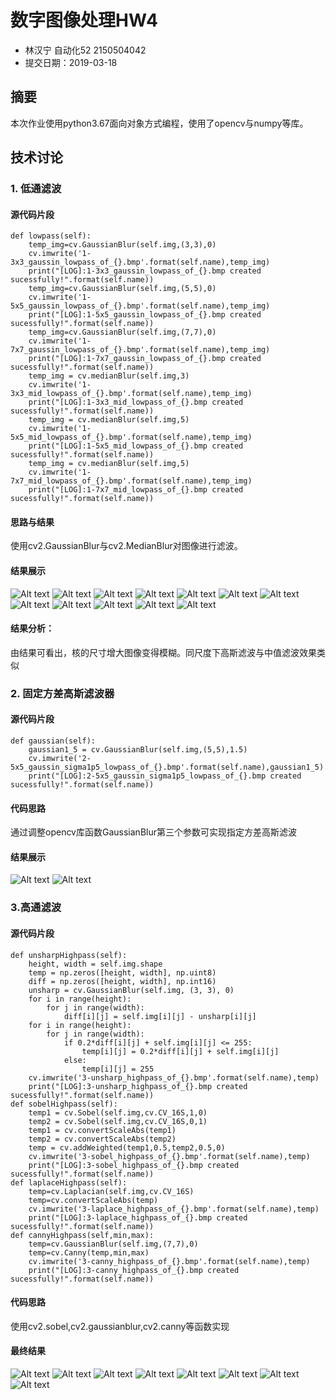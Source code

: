 # 数字图像处理HW4
- 林汉宁  自动化52 2150504042
- 提交日期：2019-03-18
## 摘要
本次作业使用python3.67面向对象方式编程，使用了opencv与numpy等库。
## 技术讨论
### 1. 低通滤波
#### 源代码片段
	def lowpass(self):
        temp_img=cv.GaussianBlur(self.img,(3,3),0)
        cv.imwrite('1-3x3_gaussin_lowpass_of_{}.bmp'.format(self.name),temp_img)
        print("[LOG]:1-3x3_gaussin_lowpass_of_{}.bmp created sucessfully!".format(self.name))
        temp_img=cv.GaussianBlur(self.img,(5,5),0)
        cv.imwrite('1-5x5_gaussin_lowpass_of_{}.bmp'.format(self.name),temp_img)
        print("[LOG]:1-5x5_gaussin_lowpass_of_{}.bmp created sucessfully!".format(self.name))
        temp_img=cv.GaussianBlur(self.img,(7,7),0)
        cv.imwrite('1-7x7_gaussin_lowpass_of_{}.bmp'.format(self.name),temp_img)
        print("[LOG]:1-7x7_gaussin_lowpass_of_{}.bmp created sucessfully!".format(self.name))
        temp_img = cv.medianBlur(self.img,3)
        cv.imwrite('1-3x3_mid_lowpass_of_{}.bmp'.format(self.name),temp_img)
        print("[LOG]:1-3x3_mid_lowpass_of_{}.bmp created sucessfully!".format(self.name))
        temp_img = cv.medianBlur(self.img,5)
        cv.imwrite('1-5x5_mid_lowpass_of_{}.bmp'.format(self.name),temp_img)
        print("[LOG]:1-5x5_mid_lowpass_of_{}.bmp created sucessfully!".format(self.name))
        temp_img = cv.medianBlur(self.img,5)
        cv.imwrite('1-7x7_mid_lowpass_of_{}.bmp'.format(self.name),temp_img)
        print("[LOG]:1-7x7_mid_lowpass_of_{}.bmp created sucessfully!".format(self.name))
#### 思路与结果
使用cv2.GaussianBlur与cv2.MedianBlur对图像进行滤波。
#### 结果展示
![Alt text](https://github.com/HanningLin/hw4/blob/master/img/1-7x7_mid_lowpass_of_test1.bmp)
![Alt text](https://github.com/HanningLin/hw4/blob/master/img/1-5x5_mid_lowpass_of_test1.bmp)
![Alt text](https://github.com/HanningLin/hw4/blob/master/img/1-3x3_mid_lowpass_of_test1.bmp)
![Alt text](https://github.com/HanningLin/hw4/blob/master/img/1-7x7_gaussin_lowpass_of_test1.bmp)
![Alt text](https://github.com/HanningLin/hw4/blob/master/img/1-5x5_gaussin_lowpass_of_test1.bmp)
![Alt text](https://github.com/HanningLin/hw4/blob/master/img/1-3x3_gaussin_lowpass_of_test1.bmp)
![Alt text](https://github.com/HanningLin/hw4/blob/master/img/1-7x7_mid_lowpass_of_test2.bmp)
![Alt text](https://github.com/HanningLin/hw4/blob/master/img/1-5x5_mid_lowpass_of_test2.bmp)
![Alt text](https://github.com/HanningLin/hw4/blob/master/img/1-7x7_gaussin_lowpass_of_test2.bmp)
![Alt text](https://github.com/HanningLin/hw4/blob/master/img/1-3x3_mid_lowpass_of_test2.bmp)
![Alt text](https://github.com/HanningLin/hw4/blob/master/img/1-5x5_gaussin_lowpass_of_test2.bmp)
![Alt text](https://github.com/HanningLin/hw4/blob/master/img/1-3x3_gaussin_lowpass_of_test2.bmp)
#### 结果分析：
由结果可看出，核的尺寸增大图像变得模糊。同尺度下高斯滤波与中值滤波效果类似

### 2.  固定方差高斯滤波器 
#### 源代码片段
	def gaussian(self):
        gaussian1_5 = cv.GaussianBlur(self.img,(5,5),1.5)
        cv.imwrite('2-5x5_gaussin_sigma1p5_lowpass_of_{}.bmp'.format(self.name),gaussian1_5)
        print("[LOG]:2-5x5_gaussin_sigma1p5_lowpass_of_{}.bmp created sucessfully!".format(self.name))
#### 代码思路
通过调整opencv库函数GaussianBlur第三个参数可实现指定方差高斯滤波
#### 结果展示
![Alt text](https://github.com/HanningLin/hw4/blob/master/img/2-5x5_gaussin_sigma1p5_lowpass_of_test2.bmp)
![Alt text](https://github.com/HanningLin/hw4/blob/master/img/2-5x5_gaussin_sigma1p5_lowpass_of_test1.bmp)




### 3.高通滤波
#### 源代码片段
	def unsharpHighpass(self):
        height, width = self.img.shape
        temp = np.zeros([height, width], np.uint8)
        diff = np.zeros([height, width], np.int16)
        unsharp = cv.GaussianBlur(self.img, (3, 3), 0)
        for i in range(height):
            for j in range(width):
                diff[i][j] = self.img[i][j] - unsharp[i][j]
        for i in range(height):
            for j in range(width):
                if 0.2*diff[i][j] + self.img[i][j] <= 255:
                    temp[i][j] = 0.2*diff[i][j] + self.img[i][j]
                else:
                    temp[i][j] = 255
        cv.imwrite('3-unsharp_highpass_of_{}.bmp'.format(self.name),temp)
        print("[LOG]:3-unsharp_highpass_of_{}.bmp created sucessfully!".format(self.name))
    def sobelHighpass(self):
        temp1 = cv.Sobel(self.img,cv.CV_16S,1,0)
        temp2 = cv.Sobel(self.img,cv.CV_16S,0,1)
        temp1 = cv.convertScaleAbs(temp1)
        temp2 = cv.convertScaleAbs(temp2)
        temp = cv.addWeighted(temp1,0.5,temp2,0.5,0)
        cv.imwrite('3-sobel_highpass_of_{}.bmp'.format(self.name),temp)
        print("[LOG]:3-sobel_highpass_of_{}.bmp created sucessfully!".format(self.name))
    def laplaceHighpass(self):
        temp=cv.Laplacian(self.img,cv.CV_16S)
        temp=cv.convertScaleAbs(temp)
        cv.imwrite('3-laplace_highpass_of_{}.bmp'.format(self.name),temp)
        print("[LOG]:3-laplace_highpass_of_{}.bmp created sucessfully!".format(self.name))
    def cannyHighpass(self,min,max):
        temp=cv.GaussianBlur(self.img,(7,7),0)
        temp=cv.Canny(temp,min,max)
        cv.imwrite('3-canny_highpass_of_{}.bmp'.format(self.name),temp)
        print("[LOG]:3-canny_highpass_of_{}.bmp created sucessfully!".format(self.name))
#### 代码思路
使用cv2.sobel,cv2.gaussianblur,cv2.canny等函数实现
#### 最终结果
![Alt text](https://github.com/HanningLin/hw4/blob/master/img/3-unsharp_highpass_of_test3_corrupt.bmp)
![Alt text](https://github.com/HanningLin/hw4/blob/master/img/3-canny_highpass_of_test3_corrupt.bmp)
![Alt text](https://github.com/HanningLin/hw4/blob/master/img/3-canny_highpass_of_test4.bmp)
![Alt text](https://github.com/HanningLin/hw4/blob/master/img/3-laplace_highpass_of_test4.bmp)
![Alt text](https://github.com/HanningLin/hw4/blob/master/img/3-sobel_highpass_of_test4.bmp)
![Alt text](https://github.com/HanningLin/hw4/blob/master/img/3-unsharp_highpass_of_test4.bmp)
![Alt text](https://github.com/HanningLin/hw4/blob/master/img/3-laplace_highpass_of_test3_corrupt.bmp)
![Alt text](https://github.com/HanningLin/hw4/blob/master/img/3-sobel_highpass_of_test3_corrupt.bmp)





